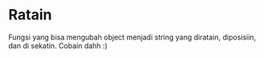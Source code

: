 # Ratain
Fungsi yang bisa mengubah object menjadi string yang diratain, diposisiin, dan di sekatin. Cobain dahh :)
